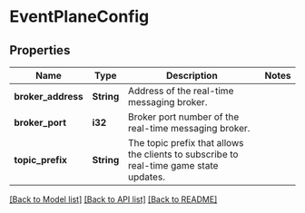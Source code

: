 # EventPlaneConfig

## Properties

 Name               | Type       | Description                                                                            | Notes 
--------------------|------------|----------------------------------------------------------------------------------------|-------
 **broker_address** | **String** | Address of the real-time messaging broker.                                             |
 **broker_port**    | **i32**    | Broker port number of the real-time messaging broker.                                  |
 **topic_prefix**   | **String** | The topic prefix that allows the clients to subscribe to real-time game state updates. |

[[Back to Model list]](../README.md#documentation-for-models) [[Back to API list]](../README.md#documentation-for-api-endpoints) [[Back to README]](../README.md)


